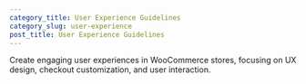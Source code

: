 ```yaml
---
category_title: User Experience Guidelines
category_slug: user-experience
post_title: User Experience Guidelines
---
```


Create engaging user experiences in WooCommerce stores, focusing on UX design, checkout customization, and user interaction.
